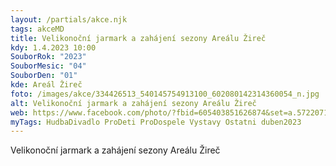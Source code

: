 ```yaml
---
layout: /partials/akce.njk
tags: akceMD
title: Velikonoční jarmark a zahájení sezony Areálu Žireč
kdy: 1.4.2023 10:00
SouborRok: "2023"
SouborMesic: "04"
SouborDen: "01"
kde: Areál Žireč
foto: /images/akce/334426513_540145754913100_602080142314360054_n.jpg
alt: Velikonoční jarmark a zahájení sezony Areálu Žireč
web: https://www.facebook.com/photo/?fbid=605403851626874&set=a.572207111613215
myTags: HudbaDivadlo ProDeti ProDospele Vystavy Ostatni duben2023
---
```

Velikonoční jarmark a zahájení sezony Areálu Žireč